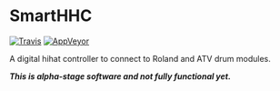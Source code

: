 # SmartHHC

[![Travis](https://img.shields.io/travis/com/azdrums/SmartHHC.svg?label=Linux-macOS&style=popout&logo=travis)](https://travis-ci.com/azdrums/SmartHHC)
[![AppVeyor](https://img.shields.io/appveyor/ci/redtide/SmartHHC.svg?label=Windows&style=popout&logo=appveyor)](https://ci.appveyor.com/project/AZDrums/SmartHHC)

A digital hihat controller to connect to Roland and ATV drum modules.

***This is alpha-stage software and not fully functional yet.***
